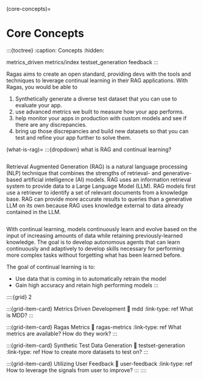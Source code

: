 (core-concepts)=
# Core Concepts
:::{toctree}
:caption: Concepts
:hidden:

metrics_driven
metrics/index
testset_generation
feedback
:::

Ragas aims to create an open standard, providing devs with the tools and techniques to leverage continual learning in their RAG applications. With Ragas, you would be able to

1. Synthetically generate a diverse test dataset that you can use to evaluate your app.
2. use advanced metrics we built to measure how your app performs.
3. help monitor your apps in production with custom models and see if there are any discrepancies.
4. bring up those discrepancies and build new datasets so that you can test and refine your app further to solve them.

(what-is-rag)=
:::{dropdown} what is RAG and continual learning?
```{rubric} RAG
```

Retrieval Augmented Generation (RAG) is a natural language processing (NLP) technique that combines the strengths of retrieval- and generative-based artificial intelligence (AI) models. 
 RAG uses an information retrieval system to provide data to a Large Language Model (LLM). 
 RAG models first use a retriever to identify a set of relevant documents from a knowledge base. 
 RAG can provide more accurate results to queries than a generative LLM on its own because RAG uses knowledge external to data already contained in the LLM.

```{rubric} Continual Learning
```

With continual learning, models continuously learn and evolve based on the input of increasing amounts of data while retaining previously-learned knowledge. The goal is to develop autonomous agents that can learn continuously and adaptively to develop skills necessary for performing more complex tasks without forgetting what has been learned before. 

The goal of continual learning is to: 
- Use data that is coming in to automatically retrain the model
- Gain high accuracy and retain high performing models
:::

::::{grid} 2

:::{grid-item-card} Metrics Driven Development
:link: mdd
:link-type: ref
What is MDD?
:::

:::{grid-item-card} Ragas Metrics
:link: ragas-metrics
:link-type: ref
What metrics are available? How do they work?
:::

:::{grid-item-card} Synthetic Test Data Generation
:link: testset-generation
:link-type: ref
How to create more datasets to test on?
:::

:::{grid-item-card} Utilizing User Feedback
:link: user-feedback
:link-type: ref
How to leverage the signals from user to improve?
:::
::::
